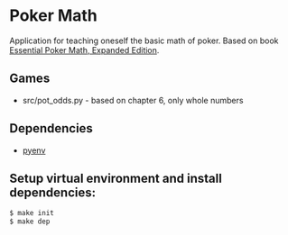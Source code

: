 # Poker Math

Application for teaching oneself the basic math of poker.  Based on book [Essential Poker Math, Expanded Edition](https://www.amazon.com/Essential-Poker-Math-Expanded-Fundamental/dp/0998294500).

## Games
* src/pot_odds.py - based on chapter 6, only whole numbers

## Dependencies
* [pyenv](https://github.com/pyenv/pyenv-installer)

## Setup virtual environment and install dependencies:
   ```python
   $ make init
   $ make dep
   ```
